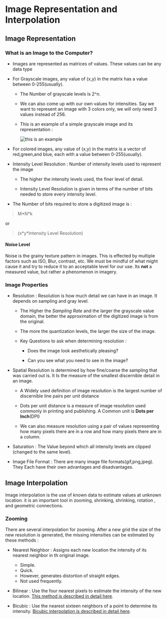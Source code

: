 # Image Representation and Interpolation 

## Image Representation

### What is an Image to the Computer?

- Images are represented as matrices of values. These values can be any data type

- For Grayscale images, any value of (x,y) in the matrix has a value between 0-255(usually).

  - The Number of grayscale levels is 2^n.
  
  - We can also come up with our own values for intensities. Say we want to represent an image
	with 3 colors only, we will only need 3 values instead of 256.

  -	This is an example of a simple grayscale image and its representation :
	
	![this is an example](https://i.stack.imgur.com/A6g0y.jpg)
- For colored images, any value of (x,y) in the matrix is a vector of red,green,and blue, each 
with a value between 0-255(usually).

- Intensity Level Resolution : Number of intensity levels used to represent the image
  
  - The higher the intensity levels used, the finer level of detail.
  
  - Intensity Level Resolution is given in terms of the number of bits needed
	to store every intensity level.
	
- The Number of bits required to store a digitized image is :

> M\*N\*k  
  
  or

> (x\*y\*Intensity Level Resolution)

#### Noise Level

Noise is the grainy texture pattern in images. This is effected by 
multiple factors such as ISO, Blur, contrast, etc. We must be mindful 
of what might cause it and try to reduce it to an acceptable level for
our use. Its **not** a measured value, but rather a phenomenon in 
imagery.

### Image Properties

- Resolution : Resolution is how much detail we can have
in an image. It depends on sampling and gray level.

  - The Higher the *Sampling Rate*
	and the larger the grayscale value domain, the better the approximation
	of the digitized image is from the original.
	
  - The more the quantization levels, the larger the size of the image.

  - Key Questions to ask when determining resolution : 
    
    - Does the image look aesthetically pleasing?
    
    - Can you see what you need to see in the image?

- Spatial Resolution is determined by how fine/coarse the sampling that
was carried out is. It Is the measure of the smallest discernible detail in an image.

  - A Widely used definition of image resolution is the largest number of 
  discernible line pairs per unit distance

  - Dots per unit distance is a measure of image resolution used commonly in printing
  and publishing. A Common unit is **Dots per Inch**(DPI)

  - We can also measure resolution using a pair of values representing how 
  many pixels there are in a row and how many pixels there are in a column.
  

- Saturation : The Value beyond which all intensity levels are clipped
(changed to the same level).

- Image File Format : There are many image file formats(gif,png,jpeg). They 
Each have their own advantages and disadvantages. 

## Image Interpolation

Image interpolation is the use of known data to estimate values 
at unknown location. it is an important tool in zooming, shrinking,
shrinking, rotation , and geometric connections.
### Zooming 

There are several interpolation for zooming. After a new grid 
the size of the new resolution is generated, the missing intensities can 
be estimated by these methods :

  - Nearest Neighbor : Assigns each new location the intensity of its 
  nearest neighbor in th original image.
    - Simple.
    - Quick.
    - However, generates distortion of straight edges.
    - Not used frequently.
    
  - Bilinear : Use the four nearest pixels to estimate the intensity of the
   new location. [This method is described in detail here](https://en.wikipedia.org/wiki/Bilinear_interpolation#Application_in_image_processing).
    
  - Bicubic : Use the nearest sixteen neighbors of a point to determine
  its intensity. [Bicubic interpolation is described in detail here](https://en.wikipedia.org/wiki/Bicubic_interpolation#Use_in_computer_graphics).
